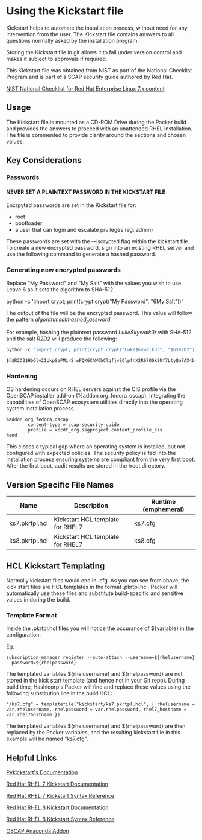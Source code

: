 # Using the Kickstart file
Kickstart helps to automate the installation process, without need for any intervention from the user. The Kickstart file contains answers to all questions normally asked by the installation program.

Storing the Kickstart file in git allows it to fall under version control and makes it subject to approvals if required.

This Kickstart file was obtained from NIST as part of the National Checklist Program and is part of a SCAP security guide authored by Red Hat.

[NIST National Checklist for Red Hat Enterprise Linux 7.x content](https://nvd.nist.gov/ncp/checklist/811)

## Usage
The Kickstart file is mounted as a CD-ROM Drive during the Packer build and provides the answers to proceed with an unattended RHEL installation.  The file is commented to provide clarity around the sections and chosen values.

## Key Considerations
### Passwords

#### NEVER SET A PLAINTEXT PASSWORD IN THE KICKSTART FILE

Encrpyted passwords are set in the Kickstart file for:

* root
* bootloader
* a user that can login and escalate prvileges (eg: admin)

These passwords are set with the --iscrypted flag within the kickstart file. To create a new encrypted password, sign into an existing RHEL server and use the following command to generate a hashed password.

### Generating new encrypted passwords

Replace "My Password" and "My Salt" with the values you wish to use.  Leave $6$ as it sets the algorithm to SHA-512.

python -c 'import crypt; print(crypt.crypt("My Password", "$6$My Salt"))'

The output of the file will be the encrypted password.  This value will follow the pattern *$algorithm$salt$hashed_password$*

For example, hashing the plaintext password *Luke$kywalk3r* with SHA-512 and the salt *R2D2* will produce the following:

```python
python -c 'import crypt; print(crypt.crypt("Luke$kywalk3r", "$6$R2D2"))'

$6$R2D2$HbGlv21UkpSaPMi/S.wPQKGCAWChClqfjvSOlpfnX2R67OGkSUf7LtyQn7AX4b.UyRZ5x/bsSxrYfGLuwXO8A/
```

### Hardening

OS hardening occurs on RHEL servers against the CIS profile via the OpenSCAP installer add-on (%addon org_fedora_oscap), integrating the capabilities of OpenSCAP ecosystem utilities directly into the operating system installation process.


```
%addon org_fedora_oscap
        content-type = scap-security-guide
        profile = xccdf_org.ssgproject.content_profile_cis
%end
```

This closes a typical gap where an operating system is installed, but not configured with expected policies. The security policy is fed into the installation process ensuring systems are compliant from the very first boot. After the first boot, audit results are stored in the /root directory.


## Version Specific File Names
| Name           | Description                      | Runtime (emphemeral)           |
|----------------|----------------------------------|--------------------------------|
| ks7.pkrtpl.hcl | Kickstart HCL template for RHEL7 | ks7.cfg                        |
| ks8.pkrtpl.hcl | Kickstart HCL template for RHEL7 | ks8.cfg                        |            


## HCL Kickstart Templating
Normally kickstart files would end in <filename>.cfg.   As you can see from above, the kick start files are HCL templates in the format <filename>.pkrtpl.hcl.    Packer will automatically use these files and substitute build-specific and sensitive values in during the build.

### Template Format
Inside the <filename>.pkrtpl.hcl files you will notice the occurance of ${variable} in the configuration.

Eg: 
```
subscription-manager register --auto-attach --username=${rhelusername} --password=${rhelpassword}
```
The templated variables ${rhelusername} and ${rhelpassword} are not stored in the kick start template (and hence not in your Git repo).
During build time, Hashicorp's Packer will find and replace these values using the following substitution line in the build HCL:
```
"/ks7.cfg" = templatefile("kickstart/ks7.pkrtpl.hcl", { rhelusername = var.rhelusername, rhelpassword = var.rhelpassword, rhel7_hostname = var.rhel7hostname })
```

The templated variables ${rhelusername} and ${rhelpassword} are then replaced by the Packer variables, and the resulting kickstart file in this example will be named "ks7.cfg".

## Helpful Links

[Pykickstart's Documentation](https://pykickstart.readthedocs.io/en/latest/)

[Red Hat RHEL 7 Kickstart Documentation](https://access.redhat.com/documentation/en-us/red_hat_enterprise_linux/7/html/installation_guide/sect-kickstart-howto)

[Red Hat RHEL 7 Kickstart Syntax Reference](https://access.redhat.com/documentation/en-us/red_hat_enterprise_linux/7/html/installation_guide/sect-kickstart-syntax)

[Red Hat RHEL 8 Kickstart Documentation](https://access.redhat.com/documentation/en-us/red_hat_enterprise_linux/8/html/performing_an_advanced_rhel_installation/performing_an_automated_installation_using_kickstart)

[Red Hat RHEL 8 Kickstart Syntax Reference](https://access.redhat.com/documentation/en-us/red_hat_enterprise_linux/8/html/performing_an_advanced_rhel_installation/kickstart-commands-and-options-reference_installing-rhel-as-an-experienced-user)

[OSCAP Anaconda Addon](https://www.open-scap.org/tools/oscap-anaconda-addon/)
